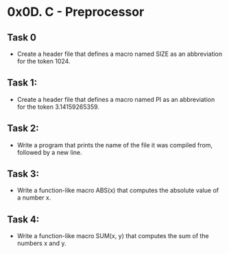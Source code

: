 # 0x0D. C - Preprocessor
## Task 0
* Create a header file that defines a macro named SIZE as an abbreviation for the token 1024.

## Task 1:
* Create a header file that defines a macro named PI as an abbreviation for the token 3.14159265359.

## Task 2:
* Write a program that prints the name of the file it was compiled from, followed by a new line.

## Task 3:
* Write a function-like macro ABS(x) that computes the absolute value of a number x.

## Task 4:
* Write a function-like macro SUM(x, y) that computes the sum of the numbers x and y.
